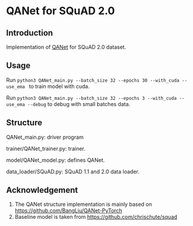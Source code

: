 # QANet for SQuAD 2.0

## Introduction

Implementation of [QANet](https://arxiv.org/pdf/1804.09541.pdf) for SQuAD 2.0 dataset.

## Usage

Run `python3 QANet_main.py --batch_size 32 --epochs 30 --with_cuda --use_ema ` to train model with cuda.

Run `python3 QANet_main.py --batch_size 32 --epochs 3 --with_cuda --use_ema --debug` to debug with small batches data.

## Structure
QANet_main.py: driver program

trainer/QANet_trainer.py: trainer.

model/QANet_model.py: defines QANet.

data_loader/SQuAD.py: SQuAD 1.1 and 2.0 data loader.

## Acknowledgement
1. The QANet structure implementation is mainly based on https://github.com/BangLiu/QANet-PyTorch
2. Baseline model is taken from https://github.com/chrischute/squad

